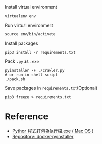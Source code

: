 Install virtual environment
```
virtualenv env
```
Run virtual environment
```
source env/bin/activate
```
Install packages
```
pip3 install -r requirements.txt
```
Pack `.py` as `.exe`
```
pyinstaller -F ./crawler.py
# or run in shell script
./pack.sh
```
Save packages in `requirements.txt`(Optional)
```
pip3 freeze > requirements.txt
```

# Reference
* [Python 程式打包為執行檔.exe ( Mac OS )](https://medium.com/%E6%88%91%E5%B0%B1%E5%95%8F%E4%B8%80%E5%8F%A5-%E6%80%8E%E9%BA%BC%E5%AF%AB/python-%E5%B0%87%E7%A8%8B%E5%BC%8F%E6%89%93%E5%8C%85%E7%82%BA%E5%9F%B7%E8%A1%8C%E6%AA%94-exe-mac-os-e9521bc87e24)
* [Repository: docker-pyinstaller](https://github.com/cdrx/docker-pyinstaller)
